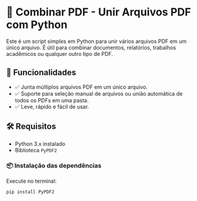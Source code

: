 # 🔗 Combinar PDF - Unir Arquivos PDF com Python

Este é um script simples em Python para unir vários arquivos PDF em um único arquivo. É útil para combinar documentos, relatórios, trabalhos acadêmicos ou qualquer outro tipo de PDF.

## 🚀 Funcionalidades

- ✅ Junta múltiplos arquivos PDF em um único arquivo.
- ✅ Suporte para seleção manual de arquivos ou união automática de todos os PDFs em uma pasta.
- ✅ Leve, rápido e fácil de usar.

## 🛠️ Requisitos

- Python 3.x instalado
- Biblioteca `PyPDF2`

### 📦 Instalação das dependências

Execute no terminal:

```bash
pip install PyPDF2
